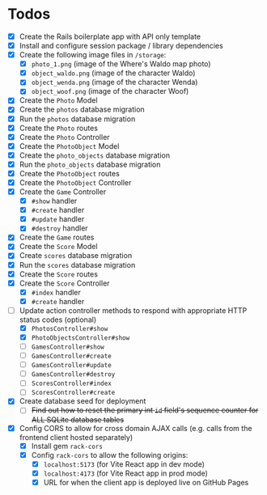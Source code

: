 # Todos

- [x] Create the Rails boilerplate app with API only template
- [x] Install and configure session package / library dependencies
- [x] Create the following image files in `/storage`:
  - [x] `photo_1.png` (image of the Where's Waldo map photo)
  - [x] `object_waldo.png` (image of the character Waldo)
  - [x] `object_wenda.png` (image of the character Wenda)
  - [x] `object_woof.png` (image of the character Woof)
- [x] Create the `Photo` Model
- [x] Create the `photos` database migration
- [x] Run the `photos` database migration
- [x] Create the `Photo` routes
- [x] Create the `Photo` Controller
- [x] Create the `PhotoObject` Model
- [x] Create the `photo_objects` database migration
- [x] Run the `photo_objects` database migration
- [x] Create the `PhotoObject` routes
- [x] Create the `PhotoObject` Controller
- [x] Create the `Game` Controller
  - [x] `#show` handler
  - [x] `#create` handler
  - [x] `#update` handler
  - [x] `#destroy` handler
- [x] Create the `Game` routes
- [x] Create the `Score` Model
- [x] Create `scores` database migration
- [x] Run the `scores` database migration
- [x] Create the `Score` routes
- [x] Create the `Score` Controller
  - [x] `#index` handler
  - [x] `#create` handler
- [ ] Update action controller methods to respond with appropriate HTTP status codes (optional)
  - [x] `PhotosController#show`
  - [x] `PhotoObjectsController#show`
  - [ ] `GamesController#show`
  - [ ] `GamesController#create`
  - [ ] `GamesController#update`
  - [ ] `GamesController#destroy`
  - [ ] `ScoresController#index`
  - [ ] `ScoresController#create`
- [x] Create database seed for deployment
  - [ ] ~~Find out how to reset the primary int `id` field's sequence counter for ALL SQLite database tables~~
- [x] Config CORS to allow for cross domain AJAX calls (e.g. calls from the frontend client hosted separately)
  - [x] Install gem `rack-cors`
  - [x] Config `rack-cors` to allow the following origins:
    - [x] `localhost:5173` (for Vite React app in dev mode)
    - [x] `localhost:4173` (for Vite React app in prod mode)
    - [x] URL for when the client app is deployed live on GitHub Pages
